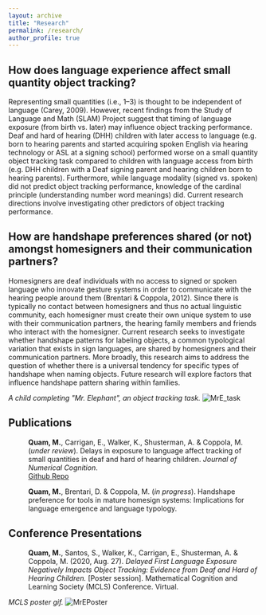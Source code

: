 ```yaml
---
layout: archive
title: "Research"
permalink: /research/
author_profile: true
---
```


## How does language experience affect small quantity object tracking?
Representing small quantities (i.e., 1–3) is thought to be independent of language (Carey, 2009). However, recent findings from  the Study of Language and Math (SLAM) Project suggest that timing of language exposure (from birth vs. later) may influence object tracking performance. Deaf and hard of hearing (DHH) children with later access to language (e.g. born to hearing parents and started acquiring spoken English via hearing technology or ASL at a signing school) performed worse on a small quantity object tracking task compared to children with language access from birth (e.g. DHH children with a Deaf signing parent and hearing children born to hearing parents). Furthermore, while language modality (signed vs. spoken) did not predict object tracking performance, knowledge of the cardinal principle (understanding number word meanings) did. Current research directions involve investigating other predictors of object tracking performance.

## How are handshape preferences shared (or not) amongst homesigners and their communication partners?
Homesigners are deaf individuals with no access to signed or spoken language who innovate gesture systems in order to communicate with the hearing people around them (Brentari & Coppola, 2012). Since there is typically no contact between homesigners and thus no actual linguistic community, each homesigner must create their own unique system to use with their communication partners, the hearing family members and friends who interact with the homesigner.  Current research seeks to investigate whether handshape patterns for labeling objects, a common typological variation that exists in sign languages, are shared by homesigners and their communication partners. More broadly, this research aims to address the question of whether there is a universal tendency for specific types of handshape when naming objects. Future research will explore factors that influence handshape pattern sharing within families.

<i>A child completing "Mr. Elephant", an object tracking task.</i>
![MrE_task](https://user-images.githubusercontent.com/56047880/110212937-b9e00980-7e6b-11eb-8d7e-e83705b97364.png)


## Publications

<p style="margin-left: 40px"><b>Quam, M.</b>, Carrigan, E., Walker, K., Shusterman, A. & Coppola, M. (<i>under review</i>). Delays in exposure to language affect tracking of small quantities in deaf and hard of hearing children. <i>Journal of Numerical Cognition</i>.
<br><a href="https://github.com/madquam/Mr-Elephant/" target="_blank">Github Repo</a></p>

<p style="margin-left: 40px"><b>Quam, M.</b>, Brentari, D. & Coppola, M. (<i>in progress</i>). Handshape preference for tools in mature homesign systems: Implications for language emergence and language typology.</p>

## Conference Presentations

<p style="margin-left: 40px"><b>Quam, M.</b>, Santos, S., Walker, K., Carrigan, E., Shusterman, A. & Coppola, M. (2020, Aug. 27). <i>Delayed First Language Exposure Negatively Impacts Object Tracking: Evidence from Deaf and Hard of Hearing Children.</i> [Poster session]. Mathematical Cognition and Learning Society (MCLS) Conference. Virtual.</p>


<i>MCLS poster gif.</i>
![MrEPoster](https://user-images.githubusercontent.com/56047880/110192759-215f7000-7dfe-11eb-9379-2260b9d9a27f.gif)
